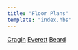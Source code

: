 ```yaml
---
title: "Floor Plans"
template: "index.hbs"
---
```

[Cragin](cragin)
[Everett](everett)
[Beard](beard)